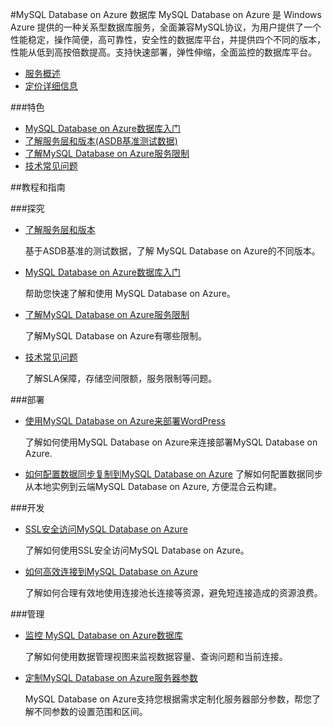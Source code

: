 <properties linkid="" urlDisplayName="" pageTitle="MySQL Database on Azure 数据库 - Azure 微软云" metaKeywords="Azure 云,技术文档,文档与资源,MySQL,数据库,技术指南,Azure MySQL,MySQL PaaS,Azure MySQL PaaS,Azure MySQL Service,Azure RDS" description="MySQL Database on Azure的技术帮助让您迅速了解当前业务，选择适合您的性能层级，轻松入门使用，并帮助您监视管理使用数据库，随时查看性能情况。" metaCanonical="" services="MySQL" documentationCenter="Services" title="" authors="" solutions="" manager="" editor=""/>
<tags ms.service="mysql" ms.date="" wacn.date="08/19/2015"/>  

#MySQL Database on Azure 数据库
MySQL Database on Azure 是 Windows Azure 提供的一种关系型数据库服务，全面兼容MySQL协议，为用户提供了一个性能稳定，操作简便，高可靠性，安全性的数据库平台，并提供四个不同的版本，性能从低到高按倍数提高。支持快速部署，弹性伸缩，全面监控的数据库平台。

- [服务概述](/home/features/mysql)
- [定价详细信息](/home/features/mysql/#price)

###特色  
- [MySQL Database on Azure数据库入门](/documentation/articles/mysql-database-get-started)  
- [了解服务层和版本(ASDB基准测试数据)](/documentation/articles/mysql-database-performance-guidance-asdb-test-result)  
- [了解MySQL Database on Azure服务限制](/documentation/articles/mysql-database-operation-limitation)  
- [技术常见问题](/documentation/articles/mysql-database-tech-faq)  


##教程和指南  

###探究  

- [了解服务层和版本](/documentation/articles/mysql-database-performance-guidance-asdb-test-result)

    基于ASDB基准的测试数据，了解 MySQL Database on Azure的不同版本。

- [MySQL Database on Azure数据库入门](/documentation/articles/mysql-database-get-started)

    帮助您快速了解和使用 MySQL Database on Azure。

- [了解MySQL Database on Azure服务限制](/documentation/articles/mysql-database-operation-limitation)

    了解MySQL Database on Azure有哪些限制。

- [技术常见问题](/documentation/articles/mysql-database-tech-faq)

    了解SLA保障，存储空间限额，服务限制等问题。


###部署  

- [使用MySQL Database on Azure来部署WordPress](/documentation/articles/mysql-database-wordpress-setup)

    了解如何使用MySQL Database on Azure来连接部署MySQL Database on Azure.
- [如何配置数据同步复制到MySQL Database on Azure](/documentation/articles/mysql-database-data-replication)
	了解如何配置数据同步从本地实例到云端MySQL Database on Azure, 方便混合云构建。
	
###开发

- [SSL安全访问MySQL Database on Azure](/documentation/articles/mysql-database-ssl-connection)

    了解如何使用SSL安全访问MySQL Database on Azure。

- [如何高效连接到MySQL Database on Azure](/documentation/articles/mysql-database-connection-pool)

    了解如何合理有效地使用连接池长连接等资源，避免短连接造成的资源浪费。

###管理  

- [监控 MySQL Database on Azure数据库](/documentation/articles/mysql-database-operation-monitoring-metrics)

    了解如何使用数据管理视图来监视数据容量、查询问题和当前连接。  

- [定制MySQL Database on Azure服务器参数](/documentation/articles/mysql-database-advanced-settings)

    MySQL Database on Azure支持您根据需求定制化服务器部分参数，帮您了解不同参数的设置范围和区间。
